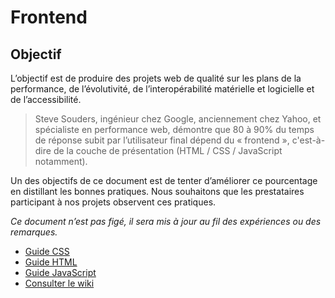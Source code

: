 # Frontend

## Objectif

L’objectif est de produire des projets web de qualité sur les plans de la
performance, de l’évolutivité, de l’interopérabilité matérielle et logicielle
et de l’accessibilité.


> Steve Souders, ingénieur chez Google, anciennement chez Yahoo, et spécialiste
en performance web, démontre que 80 à 90% du temps de réponse subit par
l’utilisateur final dépend du « frontend », c'est-à-dire de la couche de
présentation (HTML / CSS / JavaScript notamment).

Un des objectifs de ce document est de tenter d’améliorer ce pourcentage en
distillant les bonnes pratiques. Nous souhaitons que les prestataires participant à nos projets
observent ces pratiques.

_Ce document n’est pas figé, il sera mis à jour au fil des expériences ou des remarques._

* [Guide CSS](https://github.com/cyril-lamotte/frontend/blob/master/guidelines-frontend-css.md)
* [Guide HTML](https://github.com/cyril-lamotte/frontend/blob/master/guidelines-frontend-html.md)
* [Guide JavaScript](https://github.com/cyril-lamotte/frontend/blob/master/guidelines-frontend-js.md)
* [Consulter le wiki](https://github.com/cyril-lamotte/frontend/wiki)
